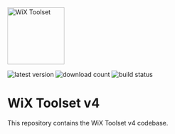 <img src="https://github.com/wixtoolset/Home/raw/master/imgs/wix-white-bg.png" alt="WiX Toolset" height="128" />

![latest version](https://img.shields.io/nuget/vpre/wix)
![download count](https://img.shields.io/nuget/dt/wix)
![build status](https://img.shields.io/appveyor/build/wixtoolset/wix4)

# WiX Toolset v4

This repository contains the WiX Toolset v4 codebase.
